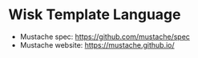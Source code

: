 # Wisk Template Language

- Mustache spec: https://github.com/mustache/spec
- Mustache website: https://mustache.github.io/

